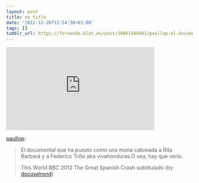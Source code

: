 ```yaml
---
layout: post
title: no title
date: '2012-12-26T12:54:30+01:00'
tags: []
tumblr_url: https://fernando.blat.es/post/38861949481/paullop-el-documental-que-ha-puesto-como-una
---
```

<iframe width="400" height="225" id="youtube_iframe" src="https://www.youtube.com/embed/n3U1kebVTsk?feature=oembed&amp;enablejsapi=1&amp;origin=https://safe.txmblr.com&amp;wmode=opaque" frameborder="0" allow="accelerometer; autoplay; encrypted-media; gyroscope; picture-in-picture" allowfullscreen></iframe>  

[paullop](http://paullop.tumblr.com/post/38718454969/el-documental-que-ha-puesto-como-una-mona-cabreada):

> El documental que ha puesto como una mona cabreada a Rita Barberá y a Federico Trillo aka vivahonduras.O sea, hay que verlo.&nbsp;
> 
> This World BBC 2012 The Great Spanish Crash subtitulado (by [docuselrond](http://www.youtube.com/watch?v=n3U1kebVTsk&feature=youtu.be&buffer_share=82f27&utm_source=buffer))

